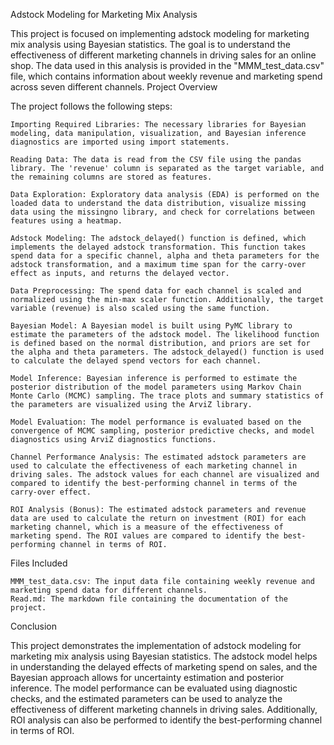 Adstock Modeling for Marketing Mix Analysis

This project is focused on implementing adstock modeling for marketing mix analysis using Bayesian statistics. The goal is to understand the effectiveness of different marketing channels in driving sales for an online shop. The data used in this analysis is provided in the "MMM_test_data.csv" file, which contains information about weekly revenue and marketing spend across seven different channels.
Project Overview

The project follows the following steps:

    Importing Required Libraries: The necessary libraries for Bayesian modeling, data manipulation, visualization, and Bayesian inference diagnostics are imported using import statements.

    Reading Data: The data is read from the CSV file using the pandas library. The 'revenue' column is separated as the target variable, and the remaining columns are stored as features.

    Data Exploration: Exploratory data analysis (EDA) is performed on the loaded data to understand the data distribution, visualize missing data using the missingno library, and check for correlations between features using a heatmap.

    Adstock Modeling: The adstock_delayed() function is defined, which implements the delayed adstock transformation. This function takes spend data for a specific channel, alpha and theta parameters for the adstock transformation, and a maximum time span for the carry-over effect as inputs, and returns the delayed vector.

    Data Preprocessing: The spend data for each channel is scaled and normalized using the min-max scaler function. Additionally, the target variable (revenue) is also scaled using the same function.

    Bayesian Model: A Bayesian model is built using PyMC library to estimate the parameters of the adstock model. The likelihood function is defined based on the normal distribution, and priors are set for the alpha and theta parameters. The adstock_delayed() function is used to calculate the delayed spend vectors for each channel.

    Model Inference: Bayesian inference is performed to estimate the posterior distribution of the model parameters using Markov Chain Monte Carlo (MCMC) sampling. The trace plots and summary statistics of the parameters are visualized using the ArviZ library.

    Model Evaluation: The model performance is evaluated based on the convergence of MCMC sampling, posterior predictive checks, and model diagnostics using ArviZ diagnostics functions.

    Channel Performance Analysis: The estimated adstock parameters are used to calculate the effectiveness of each marketing channel in driving sales. The adstock values for each channel are visualized and compared to identify the best-performing channel in terms of the carry-over effect.

    ROI Analysis (Bonus): The estimated adstock parameters and revenue data are used to calculate the return on investment (ROI) for each marketing channel, which is a measure of the effectiveness of marketing spend. The ROI values are compared to identify the best-performing channel in terms of ROI.

Files Included

    MMM_test_data.csv: The input data file containing weekly revenue and marketing spend data for different channels.
    Read.md: The markdown file containing the documentation of the project.
   

Conclusion

This project demonstrates the implementation of adstock modeling for marketing mix analysis using Bayesian statistics. The adstock model helps in understanding the delayed effects of marketing spend on sales, and the Bayesian approach allows for uncertainty estimation and posterior inference. The model performance can be evaluated using diagnostic checks, and the estimated parameters can be used to analyze the effectiveness of different marketing channels in driving sales. Additionally, ROI analysis can also be performed to identify the best-performing channel in terms of ROI.
